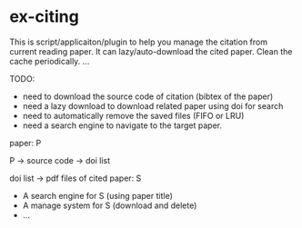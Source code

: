 # ex-citing
This is script/applicaiton/plugin to help you manage the citation from current reading paper. It can lazy/auto-download the cited paper. Clean the cache periodically. ...

TODO:
- need to download the source code of citation (bibtex of the paper)
- need a lazy download to download related paper using doi for search
- need to automatically remove the saved files (FIFO or LRU)
- need a search engine to navigate to the target paper.


paper: P

P -> source code -> doi list

doi list -> pdf files of cited paper: S

- A search engine for S (using paper title)
- A manage system for S (download and delete)
- ...
